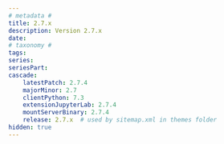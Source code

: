 ```yaml
---
# metadata # 
title: 2.7.x
description: Version 2.7.x 
date: 
# taxonomy #
tags:
series:
seriesPart:
cascade:
    latestPatch: 2.7.4
    majorMinor: 2.7
    clientPython: 7.3
    extensionJupyterLab: 2.7.4
    mountServerBinary: 2.7.4
    release: 2.7.x  # used by sitemap.xml in themes folder
hidden: true
---
```

